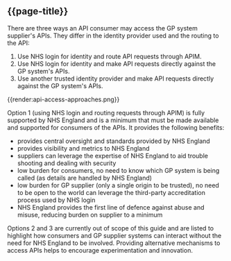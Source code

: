 ## {{page-title}}

There are three ways an API consumer may access the GP system supplier's APIs. They differ in the identity provider used and the routing to the API:

1. Use NHS login for identity and route API requests through APIM.
1. Use NHS login for identity and make API requests directly against the GP system's APIs.
1. Use another trusted identity provider and make API requests directly against the GP system's APIs.

{{render:api-access-approaches.png}}

Option 1 (using NHS login and routing requests through APIM) is fully supported by NHS England and is a minimum that must be made available and supported for consumers of the APIs. It provides the following benefits:

- provides central oversight and standards provided by NHS England
- provides visibility and metrics to NHS England
- suppliers can leverage the expertise of NHS England to aid trouble shooting and dealing with security
- low burden for consumers, no need to know which GP system is being called (as details are handled by NHS England)
- low burden for GP supplier (only a single origin to be trusted), no need to be open to the world can leverage the third-party accreditation process used by NHS login
- NHS England provides the first line of defence against abuse and misuse, reducing burden on supplier to a minimum

Options 2 and 3 are currently out of scope of this guide and are listed to highlight how consumers and GP supplier systems can interact without the need for NHS England to be involved. Providing alternative mechanisms to access APIs helps to encourage experimentation and innovation.